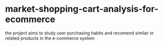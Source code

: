 # market-shopping-cart-analysis-for-ecommerce
the project  aims to study user purchasing habits and recomend similar or related products in the e-commerce  system
